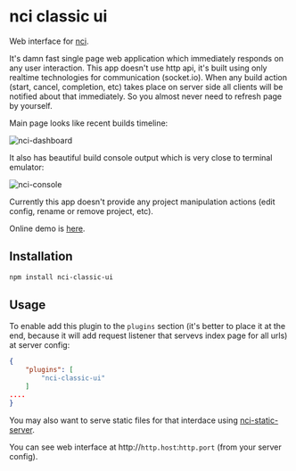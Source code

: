 # nci classic ui

Web interface for [nci](https://github.com/node-ci/nci).

It's damn fast single page web application which immediately responds on any
user interaction. This app doesn't use http api, it's built using only realtime 
technologies for communication (socket.io). When any build action (start, 
cancel, completion, etc) takes place on server side all clients will be notified
about that immediately. So you almost never need to refresh page by yourself.

Main page looks like recent builds timeline:

![nci-dashboard](https://cloud.githubusercontent.com/assets/465522/12561061/2e415d9c-c3af-11e5-9751-6ee8cf72ca4e.png)

It also has beautiful build console output which is very close to terminal
emulator:

![nci-console](https://cloud.githubusercontent.com/assets/465522/12560852/f51a65d2-c3ad-11e5-942c-7074e6caac3b.png)

Currently this app doesn't provide any project manipulation actions (edit
config, rename or remove project, etc).

Online demo is [here](http://classicui-ncidemo.rhcloud.com/).

## Installation

```sh
npm install nci-classic-ui
```

## Usage


To enable add this plugin to the `plugins` section (it's better to place it at
the end, because it will add request listener that servevs index page for all
urls) at server config:

```json
{
    "plugins": [
        "nci-classic-ui"
    ]
....
}
```

You may also want to serve static files for that interdace using
[nci-static-server](https://github.com/node-ci/nci-static-server).

You can see web interface at http://`http.host`:`http.port` (from your
server config).
